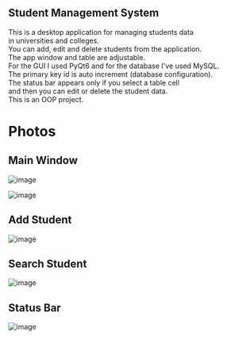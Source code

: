 ## Student Management System

This is a desktop application for managing students data  
in universities and colleges.  
You can add, edit and delete students from the application.   
The app window and table are adjustable.  
For the GUI I used PyQt6 and for the database I've used MySQL.  
The primary key id is auto increment (database configuration).  
The status bar appears only if you select a table cell    
and then you can edit or delete the student data.  
This is an OOP project.  

# Photos

## Main Window
![image](https://github.com/sefi0609/Student-Management-System/assets/81361291/7bfa9f92-dc08-4bf4-9af1-ddc1c1412fac)

![image](https://github.com/sefi0609/Student-Management-System/assets/81361291/ef480d94-0fb4-4b97-9581-06753ea327ba)

## Add Student

![image](https://github.com/sefi0609/Student-Management-System/assets/81361291/c773cca5-9567-40b9-9aa6-2cf17e789025)

## Search Student

![image](https://github.com/sefi0609/Student-Management-System/assets/81361291/375e4316-ac9e-4e9b-9fb9-8e4e8ece351b)

## Status Bar

![image](https://github.com/sefi0609/Student-Management-System/assets/81361291/2ed41e7b-835c-4185-b5ea-d84df7c74d39)
